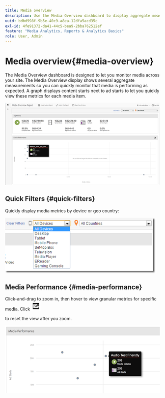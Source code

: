 ```yaml
---
title: Media overview
description: Use the Media Overview dashboard to display aggregate measurements. Learn how to quickly monitor media performance.
uuid: bdbd998f-9b5e-40c9-a8ea-12dfa5acd35c
exl-id: 4fe91372-da41-44c5-bea9-2bba762512ef
feature: "Media Analytics, Reports & Analytics Basics"
role: User, Admin
---
```

# Media overview{#media-overview}

The Media Overview dashboard is designed to let you monitor media across your site. The Media Overview display shows several aggregate measurements so you can quickly monitor that media is performing as expected. A graph displays content starts next to ad starts to let you quickly view these metrics for each media item.

![](assets/media_overview.png)

<!--
![](assets/media_overview.png){width="672px"}
-->

## Quick Filters {#quick-filters}

Quickly display media metrics by device or geo country:

![](assets/video-overview-report-filters.png)

<!--
![](assets/video-overview-report-filters.png){width="400px"}
-->

## Media Performance {#media-performance}

Click-and-drag to zoom in, then hover to view granular metrics for specific media. Click  ![](assets/video-overview-report-revert.png)

to reset the view after you zoom.

![](assets/media_overview_zoom.png)

<!--
![](assets/media_overview_zoom.png){width="400px"}
-->
